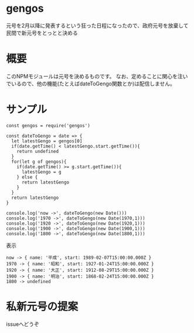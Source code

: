 # gengos
元号を2月以降に発表するという狂った日程になったので、政府元号を放棄して民間で新元号をとっとと決める

# 概要
このNPMモジュールは元号を決めるものです。
なお、定めることに関心を注いでいるので、他の機能(たとえばdateToGengo関数とか)は配信しません。

# サンプル
    const gengos = require('gengos')

    const dateToGengo = date => {
      let latestGengo = gengos[0]
      if(date.getTime() < latestGengo.start.getTime()){
        return undefined
      }
      for(let g of gengos){
        if(date.getTime() >= g.start.getTime()){
          latestGengo = g
        } else {
          return latestGengo
        }
      }
      return latestGengo
    }

    console.log('now ->', dateToGengo(new Date()))
    console.log('1970 ->', dateToGengo(new Date(1970,1)))
    console.log('1920 ->', dateToGengo(new Date(1920,1)))
    console.log('1900 ->', dateToGengo(new Date(1900,1)))
    console.log('1800 ->', dateToGengo(new Date(1800,1)))

表示

    now -> { name: '平成', start: 1989-02-07T15:00:00.000Z }
    1970 -> { name: '昭和', start: 1927-01-24T15:00:00.000Z }
    1920 -> { name: '大正', start: 1912-08-29T15:00:00.000Z }
    1900 -> { name: '明治', start: 1868-02-24T15:00:00.000Z }
    1800 -> undefined

# 私新元号の提案
issueへどうぞ
